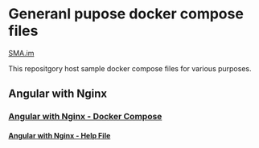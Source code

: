 # Generanl pupose docker compose files

[SMA.im](https://sma.im)

This repositgory host sample docker compose files for various purposes.

## Angular with Nginx

### [Angular with Nginx - Docker Compose](nginx-ng/docker-compose.yml)

#### [Angular with Nginx - Help File](nginx-ng/HELP.md)
